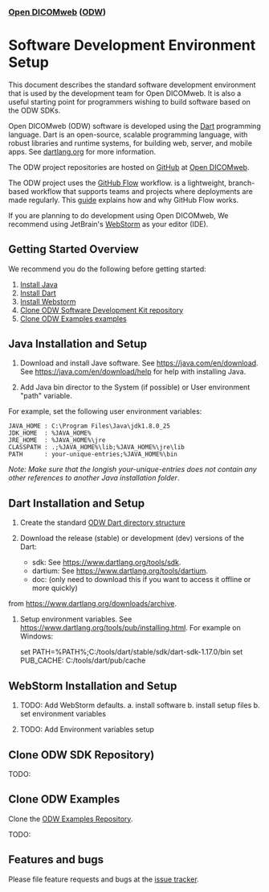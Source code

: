 ### [Open DICOMweb][ODW] ([ODW][ODW])
# Software Development Environment Setup

This document describes the standard software development environment
that is used by the development team for Open DICOMweb. It is also a
useful starting point for programmers wishing to build software based on
the ODW SDKs.

Open DICOMweb (ODW) software is developed using the [Dart] programming
language. Dart is an open-source, scalable programming language, with
robust libraries and runtime systems, for building web, server, and
mobile apps. See [dartlang.org][dartlang] for more information.

The ODW project repositories are hosted on [GitHub][GitHub] at [Open DICOMweb][ODW].

The ODW project uses the [GitHub Flow][GitFlow] workflow. is a lightweight,
branch-based workflow that supports teams and projects where deployments
are made regularly. This [guide][GitFlow] explains how and why GitHub Flow works.

If you are planning to do development using Open DICOMweb, We recommend
using JetBrain's [WebStorm][WebStorm] as your editor (IDE).

## Getting Started Overview

We recommend you do the following before getting started:

1. [Install Java](#java-setup)
2. [Install Dart](#dart-setup)
3. [Install Webstorm](#webstorm-setup)
4. [Clone ODW Software Development Kit repository](#clone-sdk)
5. [Clone ODW Examples examples](#clone-examples)
    
## <a id="java-setup"></a>Java Installation and Setup

1. Download and install Jave software. See https://java.com/en/download. 
See https://java.com/en/download/help for help with installing Java.

2. Add Java bin director to the System (if possible) or User environment
"path" variable.

 For example, set the following user environment variables:
 
    JAVA_HOME : C:\Program Files\Java\jdk1.8.0_25
    JDK_HOME  : %JAVA_HOME%
    JRE_HOME  : %JAVA_HOME%\jre
    CLASSPATH : .;%JAVA_HOME%\lib;%JAVA_HOME%\jre\lib
    PATH      : your-unique-entries;%JAVA_HOME%\bin 
    
_Note: Make sure that the longish your-unique-entries does not contain
 any other references to another Java installation folder_.

## <a id="dart-setup"></a>Dart Installation and Setup

1. Create the standard 
[ODW Dart directory structure](./dart_directory_structure.md)

2. Download the release (stable) or development (dev) versions of the 
Dart:
    - sdk: See https://www.dartlang.org/tools/sdk.
    - dartium: See https://www.dartlang.org/tools/dartium.
    - doc: (only need to download this if you want to access it offline or more quickly)
    
from https://www.dartlang.org/downloads/archive.  
    
1. Setup environment variables. See https://www.dartlang.org/tools/pub/installing.html. For example on Windows:

    set PATH=%PATH%;C:/tools/dart/stable/sdk/dart-sdk-1.17.0/bin
    set PUB_CACHE: C:/tools/dart/pub/cache

## <a id="webstorm-setup"></a>WebStorm Installation and Setup

1. TODO: Add WebStorm defaults. a. install software b. install setup files b.
   set environment variables

2. TODO: Add Environment variables setup

## <a id="clone-sdk"></a>Clone ODW SDK Repository)

TODO:

## <a id="clone-examples"></a> Clone ODW Examples

Clone the [ODW Examples Repository][Examples].

TODO:

## Features and bugs

Please file feature requests and bugs at the [issue tracker][tracker].

[ODW]: https://github.com/OpenDICOMweb 

[Dart]: https://en.wikipedia.org/wiki/Dart_(programming_language)

[dartlang]: https://www.dartlang.org   

[GitHub]: https://github.com

[GitFlow]: https://guides.github.com/introduction/flow

[WebStorm]: https://www.jetbrains.com/webstorm/ 

[Examples]: https://github.com/OpenDICOMweb/examples

[tracker]: https://github.com/OpenDICOMweb/setup/issues

